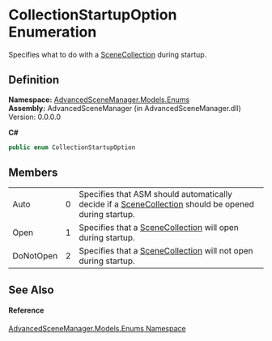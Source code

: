 # CollectionStartupOption Enumeration


Specifies what to do with a <a href="T_AdvancedSceneManager_Models_SceneCollection">SceneCollection</a> during startup.



## Definition
**Namespace:** <a href="N_AdvancedSceneManager_Models_Enums">AdvancedSceneManager.Models.Enums</a>  
**Assembly:** AdvancedSceneManager (in AdvancedSceneManager.dll) Version: 0.0.0.0

**C#**
``` C#
public enum CollectionStartupOption
```



## Members
<table>
<tr>
<td>Auto</td>
<td>0</td>
<td>Specifies that ASM should automatically decide if a <a href="T_AdvancedSceneManager_Models_SceneCollection">SceneCollection</a> should be opened during startup.</td></tr>
<tr>
<td>Open</td>
<td>1</td>
<td>Specifies that a <a href="T_AdvancedSceneManager_Models_SceneCollection">SceneCollection</a> will open during startup.</td></tr>
<tr>
<td>DoNotOpen</td>
<td>2</td>
<td>Specifies that a <a href="T_AdvancedSceneManager_Models_SceneCollection">SceneCollection</a> will not open during startup.</td></tr>
</table>

## See Also


#### Reference
<a href="N_AdvancedSceneManager_Models_Enums">AdvancedSceneManager.Models.Enums Namespace</a>  

